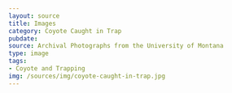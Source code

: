 ```yaml
---
layout: source
title: Images
category: Coyote Caught in Trap
pubdate: 
source: Archival Photographs from the University of Montana 
type: image
tags: 
- Coyote and Trapping
img: /sources/img/coyote-caught-in-trap.jpg 
---
```


